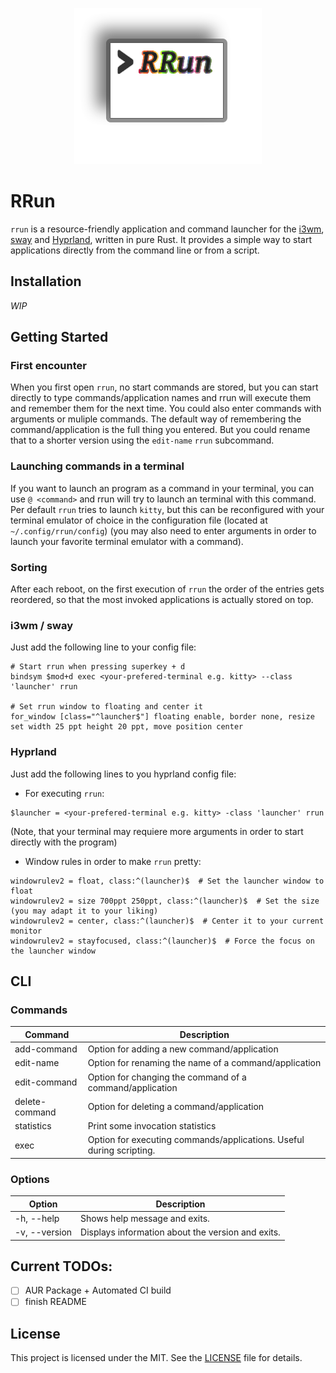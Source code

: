 <p align="center">
  <img src="https://raw.githubusercontent.com/f-str/rrun/main/img/rrun_icon.png" alt="RRun icon"/>
</p>

# RRun

`rrun` is a resource-friendly application and command launcher for the [i3wm](https://i3wm.org/), [sway](https://swaywm.org/) and [Hyprland](https://hyprland.org/), written in pure Rust. 
It provides a simple way to start applications directly from the command line or from a script.

## Installation

_WIP_

## Getting Started

### First encounter
When you first open `rrun`, no start commands are stored, but you can start directly to type commands/application names and rrun will execute them and remember them for the next time. 
You could also enter commands with arguments or muliple commands.
The default way of remembering the command/application is the full thing you entered.
But you could rename that to a shorter version using the `edit-name` `rrun` subcommand.


### Launching commands in a terminal
If you want to launch an program as a command in your terminal, you can use `@ <command>` and rrun will try to launch an terminal with this command. Per default `rrun` tries to launch `kitty`, but this can be reconfigured with your terminal emulator of choice in the configuration file (located at `~/.config/rrun/config`) (you may also need to enter arguments in order to launch your favorite terminal emulator with a command). 

### Sorting
After each reboot, on the first execution of `rrun` the order of the entries gets reordered, so that the most invoked applications is actually stored on top.

### i3wm / sway

Just add the following line to your config file:

```
# Start rrun when pressing superkey + d
bindsym $mod+d exec <your-prefered-terminal e.g. kitty> --class 'launcher' rrun

# Set rrun window to floating and center it
for_window [class="^launcher$"] floating enable, border none, resize set width 25 ppt height 20 ppt, move position center
```

### Hyprland

Just add the following lines to you hyprland config file:

- For executing `rrun`:
```
$launcher = <your-prefered-terminal e.g. kitty> -class 'launcher' rrun
```
(Note, that your terminal may requiere more arguments in order to start directly with the program)

- Window rules in order to make `rrun` pretty:
```
windowrulev2 = float, class:^(launcher)$  # Set the launcher window to float
windowrulev2 = size 700ppt 250ppt, class:^(launcher)$  # Set the size (you may adapt it to your liking)
windowrulev2 = center, class:^(launcher)$  # Center it to your current monitor
windowrulev2 = stayfocused, class:^(launcher)$  # Force the focus on the launcher window
```


## CLI

### Commands


| Command        | Description                                                                             |
| -------------- |-----------------------------------------------------------------------------------------|
| add-command    | Option for adding a new command/application                                             |
| edit-name      | Option for renaming the name of a command/application                                   |
| edit-command   | Option for changing the command of a command/application                                |
| delete-command | Option for deleting a command/application                                               |
| statistics     | Print some invocation statistics                                                        |
| exec           | Option for executing commands/applications. Useful during scripting.                    |

### Options


| Option        | Description                                       |
| ------------- | ------------------------------------------------- |
| -h, --help    | Shows help message and exits.                     |
| -v, --version | Displays information about the version and exits. |


## Current TODOs:

- [ ]  AUR Package + Automated CI build
- [ ]  finish README

## License

This project is licensed under the MIT. See the [LICENSE](LICENSE) file for details.
